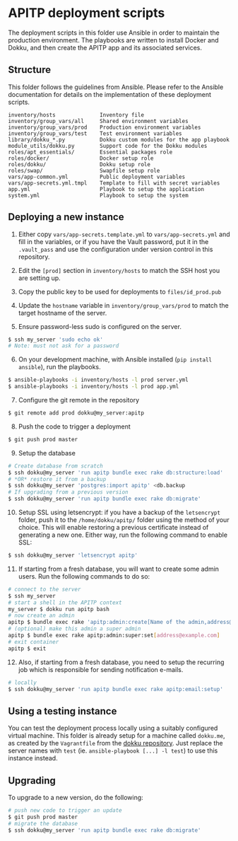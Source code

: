 # APITP deployment scripts

The deployment scripts in this folder use Ansible in order to maintain the
production environment. The playbooks are written to install Docker and Dokku,
and then create the APITP app and its associated services.

## Structure

This folder follows the guidelines from Ansible. Please refer to the Ansible
documentation for details on the implementation of these deployment scripts.

```
inventory/hosts              Inventory file
inventory/group_vars/all     Shared environment variables
inventory/group_vars/prod    Production environment variables
inventory/group_vars/test    Test environment variables
library/dokku_*.py           Dokku custom modules for the app playbook
module_utils/dokku.py        Support code for the Dokku modules
roles/apt_essentials/        Essential packages role
roles/docker/                Docker setup role
roles/dokku/                 Dokku setup role
roles/swap/                  Swapfile setup role
vars/app-common.yml          Public deployment variables
vars/app-secrets.yml.tmpl    Template to fill with secret variables
app.yml                      Playbook to setup the application
system.yml                   Playbook to setup the system
```

## Deploying a new instance

1. Either copy `vars/app-secrets.template.yml` to `vars/app-secrets.yml` and fill in the
   variables, or if you have the Vault password, put it in the `.vault_pass` and use the
   configuration under version control in this repository.

2. Edit the `[prod]` section in `inventory/hosts` to match the SSH host you are
   setting up.

3. Copy the public key to be used for deployments to `files/id_prod.pub`

4. Update the `hostname` variable in `inventory/group_vars/prod` to match the
   target hostname of the server.

5. Ensure password-less sudo is configured on the server.
```bash
$ ssh my_server 'sudo echo ok'
# Note: must not ask for a password
```

6. On your development machine, with Ansible installed (`pip install ansible`),
   run the playbooks.
```bash
$ ansible-playbooks -i inventory/hosts -l prod server.yml
$ ansible-playbooks -i inventory/hosts -l prod app.yml
```

7. Configure the git remote in the repository
```bash
$ git remote add prod dokku@my_server:apitp
```

8. Push the code to trigger a deployment
```bash
$ git push prod master
```

9. Setup the database
```bash
# Create database from scratch
$ ssh dokku@my_server 'run apitp bundle exec rake db:structure:load'
# *OR* restore it from a backup
$ ssh dokku@my_server 'postgres:import apitp' <db.backup
# If upgrading from a previous version
$ ssh dokku@my_server 'run apitp bundle exec rake db:migrate'
```

10. Setup SSL using letsencrypt: if you have a backup of the `letsencrypt`
    folder, push it to the `/home/dokku/apitp/` folder using the method of your
    choice. This will enable restoring a previous certificate instead of
    generating a new one. Either way, run the following command to enable SSL:
```bash
$ ssh dokku@my_server 'letsencrypt apitp'
```

11. If starting from a fresh database, you will want to create some admin users.
    Run the following commands to do so:
```bash
# connect to the server
$ ssh my_server
# start a shell in the APITP context
my_server $ dokku run apitp bash
# now create an admin
apitp $ bundle exec rake 'apitp:admin:create[Name of the admin,address@example.com]'
# (optional) make this admin a super admin
apitp $ bundle exec rake apitp:admin:super:set[address@example.com]
# exit container
apitp $ exit
```

12. Also, if starting from a fresh database, you need to setup the recurring job
    which is responsible for sending notification e-mails.
```bash
# locally
$ ssh dokku@my_server 'run apitp bundle exec rake apitp:email:setup'
```

## Using a testing instance

You can test the deployment process locally using a suitably configured virtual
machine. This folder is already setup for a machine called `dokku.me`, as
created by the `Vagrantfile` from the [dokku repository](https://github.com/dokku/dokku).
Just replace the server names with `test` (ie. `ansible-playbook [...] -l test`)
to use this instance instead.

## Upgrading

To upgrade to a new version, do the following:

```bash
# push new code to trigger an update
$ git push prod master
# migrate the database
$ ssh dokku@my_server 'run apitp bundle exec rake db:migrate'
```
